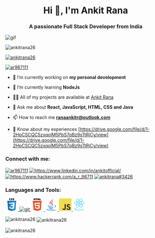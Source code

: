 <h1 align="center">Hi 👋, I'm Ankit Rana</h1>
<h3 align="center">A passionate Full Stack Developer from India</h3>

<img src="https://i.pinimg.com/originals/7c/e9/e3/7ce9e34927261d3b035090cac779fec5.gif" alt="gif"/>

<p align="left"> <img src="https://komarev.com/ghpvc/?username=ankitrana26&label=Profile%20views&color=0e75b6&style=flat" alt="ankitrana26" /> </p>

<p align="left"> <a href="https://github.com/ryo-ma/github-profile-trophy"><img src="https://github-profile-trophy.vercel.app/?username=ankitrana26" alt="ankitrana26" /></a> </p>

<p align="left"> <a href="https://twitter.com/ar987111" target="blank"><img src="https://img.shields.io/twitter/follow/ar987111?logo=twitter&style=for-the-badge" alt="ar987111" /></a> </p>

- 🔭 I’m currently working on **my personal development**

- 🌱 I’m currently learning **NodeJs**

- 👨‍💻 All of my projects are available at [Ankit Rana](https://ankit-rana.netlify.app/)

- 💬 Ask me about **React, JavaScript, HTML, CSS and Java**

- 📫 How to reach me **ranaankitr@outlook.com**

- 📄 Know about my experiences [https://drive.google.com/file/d/1-2HpCSCQC5zxqolM5PbS7qBz9sTtRjCy/view](https://drive.google.com/file/d/1-2HpCSCQC5zxqolM5PbS7qBz9sTtRjCy/view)

<h3 align="left">Connect with me:</h3>
<p align="left">
<a href="https://twitter.com/ar987111" target="blank"><img align="center" src="https://raw.githubusercontent.com/rahuldkjain/github-profile-readme-generator/master/src/images/icons/Social/twitter.svg" alt="ar987111" height="30" width="40" /></a>
<a href="https://linkedin.com/in/https://www.linkedin.com/in/ankitofficial/" target="blank"><img align="center" src="https://raw.githubusercontent.com/rahuldkjain/github-profile-readme-generator/master/src/images/icons/Social/linked-in-alt.svg" alt="https://www.linkedin.com/in/ankitofficial/" height="30" width="40" /></a>
<a href="https://www.hackerrank.com/https://www.hackerrank.com/a_r_98711" target="blank"><img align="center" src="https://raw.githubusercontent.com/rahuldkjain/github-profile-readme-generator/master/src/images/icons/Social/hackerrank.svg" alt="https://www.hackerrank.com/a_r_98711" height="30" width="40" /></a>
<a href="https://discord.gg/ankitrana#3426" target="blank"><img align="center" src="https://raw.githubusercontent.com/rahuldkjain/github-profile-readme-generator/master/src/images/icons/Social/discord.svg" alt="ankitrana#3426" height="30" width="40" /></a>
</p>

<h3 align="left">Languages and Tools:</h3>
<p align="left"> <a href="https://www.w3schools.com/css/" target="_blank" rel="noreferrer"> <img src="https://raw.githubusercontent.com/devicons/devicon/master/icons/css3/css3-original-wordmark.svg" alt="css3" width="40" height="40"/> </a> <a href="https://git-scm.com/" target="_blank" rel="noreferrer"> <img src="https://www.vectorlogo.zone/logos/git-scm/git-scm-icon.svg" alt="git" width="40" height="40"/> </a> <a href="https://www.w3.org/html/" target="_blank" rel="noreferrer"> <img src="https://raw.githubusercontent.com/devicons/devicon/master/icons/html5/html5-original-wordmark.svg" alt="html5" width="40" height="40"/> </a> <a href="https://www.java.com" target="_blank" rel="noreferrer"> <img src="https://raw.githubusercontent.com/devicons/devicon/master/icons/java/java-original.svg" alt="java" width="40" height="40"/> </a> <a href="https://developer.mozilla.org/en-US/docs/Web/JavaScript" target="_blank" rel="noreferrer"> <img src="https://raw.githubusercontent.com/devicons/devicon/master/icons/javascript/javascript-original.svg" alt="javascript" width="40" height="40"/> </a> <a href="https://reactjs.org/" target="_blank" rel="noreferrer"> <img src="https://raw.githubusercontent.com/devicons/devicon/master/icons/react/react-original-wordmark.svg" alt="react" width="40" height="40"/> </a> </p>

<p><img align="left" src="https://github-readme-stats.vercel.app/api/top-langs?username=ankitrana26&show_icons=true&locale=en&layout=compact" alt="ankitrana26" /></p>

<p>&nbsp;<img align="center" src="https://github-readme-stats.vercel.app/api?username=ankitrana26&show_icons=true&locale=en" alt="ankitrana26" /></p>

<p><img align="center" src="https://github-readme-streak-stats.herokuapp.com/?user=ankitrana26&" alt="ankitrana26" /></p>






<!---
AnkitRana26/AnkitRana26 is a ✨ special ✨ repository because its `README.md` (this file) appears on your GitHub profile.
You can click the Preview link to take a look at your changes.
--->

